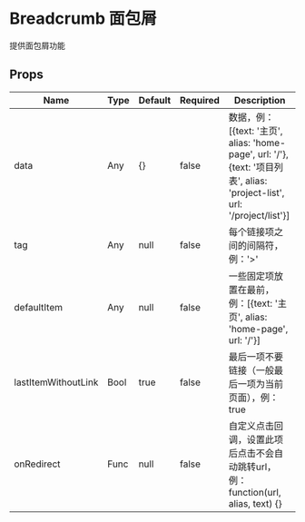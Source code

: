 # Breadcrumb 面包屑

提供面包屑功能


## Props
| Name                | Type | Default | Required | Description                                                                                                    |
| ------------------- | ---- | ------- | -------- | -------------------------------------------------------------------------------------------------------------- |
| data                | Any  | {}      | false    | 数据，例：[{text: '主页', alias: 'home-page', url: '/'}, {text: '项目列表', alias: 'project-list', url: '/project/list'}] |
| tag                 | Any  | null    | false    | 每个链接项之间的间隔符，例：'>'                                                                                              |
| defaultItem         | Any  | null    | false    | 一些固定项放置在最前，例：[{text: '主页', alias: 'home-page', url: '/'}]                                                      |
| lastItemWithoutLink | Bool | true    | false    | 最后一项不要链接（一般最后一项为当前页面），例：true                                                                                   |
| onRedirect          | Func | null    | false    | 自定义点击回调，设置此项后点击不会自动跳转url，例：function(url, alias, text) {}                                                       |
